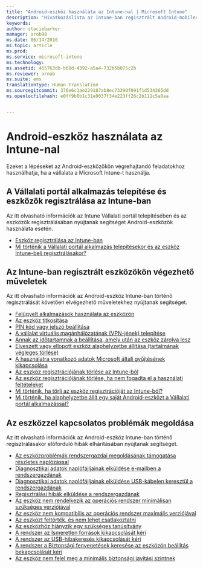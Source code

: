 ```yaml
---
title: "Android-eszköz használata az Intune-nal | Microsoft Intune"
description: "Hivatkozáslista az Intune-ban regisztrált Android-mobileszközökön elvégezhető feladatokhoz"
keywords: 
author: staciebarker
manager: arob98
ms.date: 06/14/2016
ms.topic: article
ms.prod: 
ms.service: microsoft-intune
ms.technology: 
ms.assetid: 465763db-b68d-4392-a5a4-732b5b875c2b
ms.reviewer: arnab
ms.suite: ems
translationtype: Human Translation
ms.sourcegitcommit: 376e6c1ae229187ab8ec73390f091f1d534365dd
ms.openlocfilehash: e0ff9b0b1c31e0037f34e223ff26c2b111c5a0aa


---
```



# Android-eszköz használata az Intune-nal

Ezeket a lépéseket az Android-eszközökön végrehajtandó feladatokhoz használhatja, ha a vállalata a Microsoft Intune-t használja.

## A Vállalati portál alkalmazás telepítése és eszközök regisztrálása az Intune-ban

Az itt olvasható információk az Intune Vállalati portál telepítésében és az eszközök regisztrálásában nyújtanak segítséget Android-eszközök használata esetén.

- [Eszköz regisztrálása az Intune-ban](enroll-your-device-in-Intune-android.md)
- [Mi történik a Vállalati portál alkalmazás telepítésekor és az eszköz Intune-beli regisztrálásakor?](what-happens-if-you-install-the-company-portal-app-and-enroll-your-device-in-intune-android.md)

## Az Intune-ban regisztrált eszközökön végezhető műveletek

Az itt olvasható információk az Android-eszköz Intune-ban történő regisztrálását követően elvégezhető műveletekhez nyújtanak segítséget.

- [Felügyelt alkalmazások használata az eszközön](use-managed-apps-on-your-device-android.md)
- [Az eszköz titkosítása](encrypt-your-device-android.md)
- [PIN kód vagy jelszó beállítása](set-your-pin-or-password-android.md)
- [A vállalat virtuális magánhálózatának (VPN-jének) telepítése](install-your-companys-virtual-private-network-VPN-android.md)
- [Annak az időtartamnak a beállítása, amely után az eszköz zárolva lesz](set-the-amount-of-time-before-your-device-is-locked-android.md)
- [Elveszett vagy ellopott eszköz alaphelyzetbe állítása (tartalmának végleges törlése)](reset-erase-your-lost-or-stolen-device-android.md)
- [A használatra vonatkozó adatok Microsoft általi gyűjtésének kikapcsolása](turn-off-microsoft-usage-data-collection-android.md)
- [Az eszköz regisztrációjának törlése az Intune-ból](unenroll-your-device-from-intune-android.md)
- [Az eszköz regisztrációjának törlése, ha nem fogadta el a használati feltételeket](unenroll-your-device-from-intune-if-you-declined-terms-of-use-android.md)
- [Mi történik, ha törli az eszköz regisztrációját az Intune-ból?](what-happens-if-you-unenroll-your-device-from-intune-android.md)
- [Mi történik, ha alaphelyzetbe állít egy saját Android-eszközt a Vállalati portál alkalmazással?](what-happens-if-you-reset-your-device-using-the-company-portal-android.md)
<!--- - [What is the Rights Management sharing app?](what-is-the-rms-sharing-app-android.md) --->

## Az eszközzel kapcsolatos problémák megoldása

Az itt olvasható információk az Android-eszköz Intune-ban történő regisztrálásakor előforduló hibák elhárításában nyújtanak segítséget.

- [Az eszközproblémák rendszergazdai megoldásának támogatása részletes naplózással](use-verbose-logging-to-help-your-it-administrator-fix-device-issues-android.md)
- [Diagnosztikai adatok naplófájljainak elküldése e-mailben a rendszergazdának](send-diagnostic-data-logs-to-your-it-administrator-using-email-android.md)
- [Diagnosztikai adatok naplófájljainak elküldése USB-kábelen keresztül a rendszergazdának](send-diagnostic-data-logs-to-your-it-administrator-using-a-usb-cable-android.md)
- [Regisztrálási hibák elküldése a rendszergazdának](send-enrollment-errors-to-your-it-administrator-android.md)
- [Az eszköz nem rendelkezik az operációs rendszer minimálisan szükséges verziójával](device-doesnt-have-the-required-minimum-operating-system-version-android.md)
- [Az eszköz nem kompatibilis az operációs rendszer maximális verziójával](device-doesnt-comply-with-maximum-operating-system-version-android.md)
- [Az eszközt feltörték, és nem lehet csatlakoztatni](your-device-is-rooted-and-you-cant-connect-android.md)
- [Az eszközhöz hiányzik egy szükséges tanúsítvány](your-device-is-missing-a-required-certificate-android.md)
- [A rendszer az Ismeretlen források kikapcsolását kéri](you-are-asked-to-turn-off-unknown-sources-android.md)
- [A rendszer az USB-hibakeresés kikapcsolását kéri](you-are-asked-to-turn-off-usb-debugging-android.md)
- [A rendszer a Biztonsági fenyegetések keresése az eszközön beállítás bekapcsolását kéri](you-are-asked-to-turn-on-scan-device-for-security-threats-android.md)
- [Az eszköz nem felel meg a minimális biztonsági javítási szintnek](your-device-does-not-meet-the-minimum-security-patch-android.md)






<!--HONumber=Jul16_HO3-->


